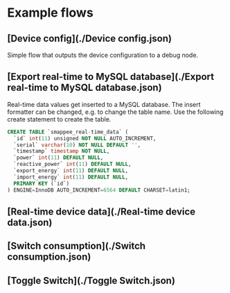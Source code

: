 # Example flows

## [Device config](./Device config.json)

Simple flow that outputs the device configuration to a debug node.

## [Export real-time to MySQL database](./Export real-time to MySQL database.json)

Real-time data values get inserted to a MySQL database. The insert formatter can be changed, 
e.g. to change the table name. Use the following create statement to create the table.

```sql
CREATE TABLE `smappee_real-time_data` (
  `id` int(11) unsigned NOT NULL AUTO_INCREMENT,
  `serial` varchar(10) NOT NULL DEFAULT '',
  `timestamp` timestamp NOT NULL,
  `power` int(11) DEFAULT NULL,
  `reactive_power` int(11) DEFAULT NULL,
  `export_energy` int(11) DEFAULT NULL,
  `import_energy` int(11) DEFAULT NULL,
  PRIMARY KEY (`id`)
) ENGINE=InnoDB AUTO_INCREMENT=6564 DEFAULT CHARSET=latin1;
```

## [Real-time device data](./Real-time device data.json)

## [Switch consumption](./Switch consumption.json)

## [Toggle Switch](./Toggle Switch.json)
